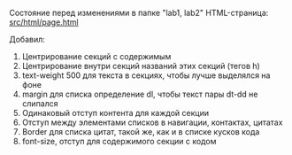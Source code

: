 Состояние перед изменениями в папке "lab1, lab2"
HTML-страница: [src/html/page.html](src/html/page.html)

Добавил:
1) Центрирование секций с содержимым
2) Центрирование внутри секций названий этих секций (тегов h)
3) text-weight 500 для текста в секциях, чтобы лучше выделялся на фоне
4) margin для списка определение dl, чтобы текст пары dt-dd не слипался
5) Одинаковый отступ контента для каждой секции
6) Отступ между элементами списков в навигации, контактах, цитатах
7) Border для списка цитат, такой же, как и в списке кусков кода
8) font-size, отступ для содержимого секции с кодом